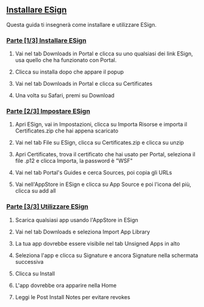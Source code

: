 ## [Installare ESign](accent://)

Questa guida ti insegnerà come installare e utilizzare ESign.

### [Parte [1/3] Installare ESign](accent://)

1. Vai nel tab Downloads in Portal e clicca su uno qualsiasi dei link ESign, usa quello che ha funzionato con Portal.

2. Clicca su installa dopo che appare il popup

3. Vai nel tab Downloads in Portal e clicca su Certificates

4. Una volta su Safari, premi su Download

### [Parte [2/3] Impostare ESign](accent://)

1. Apri ESign, vai in Impostazioni, clicca su Importa Risorse e importa il Certificates.zip che hai appena scaricato

2. Vai nel tab File su ESign, clicca su Certificates.zip e clicca su unzip

3. Apri Certificates, trova il certificato che hai usato per Portal, seleziona il file .p12 e clicca Importa, la password è "WSF"

4. Vai nel tab Portal's Guides e cerca Sources, poi copia gli URLs

5. Vai nell'AppStore in ESign e clicca su App Source e poi l'icona del più, clicca su add all

### [Parte [3/3] Utilizzare ESign](accent://)

1. Scarica qualsiasi app usando l'AppStore in ESign

2. Vai nel tab Downloads e seleziona Import App Library

3. La tua app dovrebbe essere visibile nel tab Unsigned Apps in alto

4. Seleziona l'app e clicca su Signature e ancora Signature nella schermata successiva

5. Clicca su Install

6. L'app dovrebbe ora apparire nella Home

7. Leggi le Post Install Notes per evitare revokes

